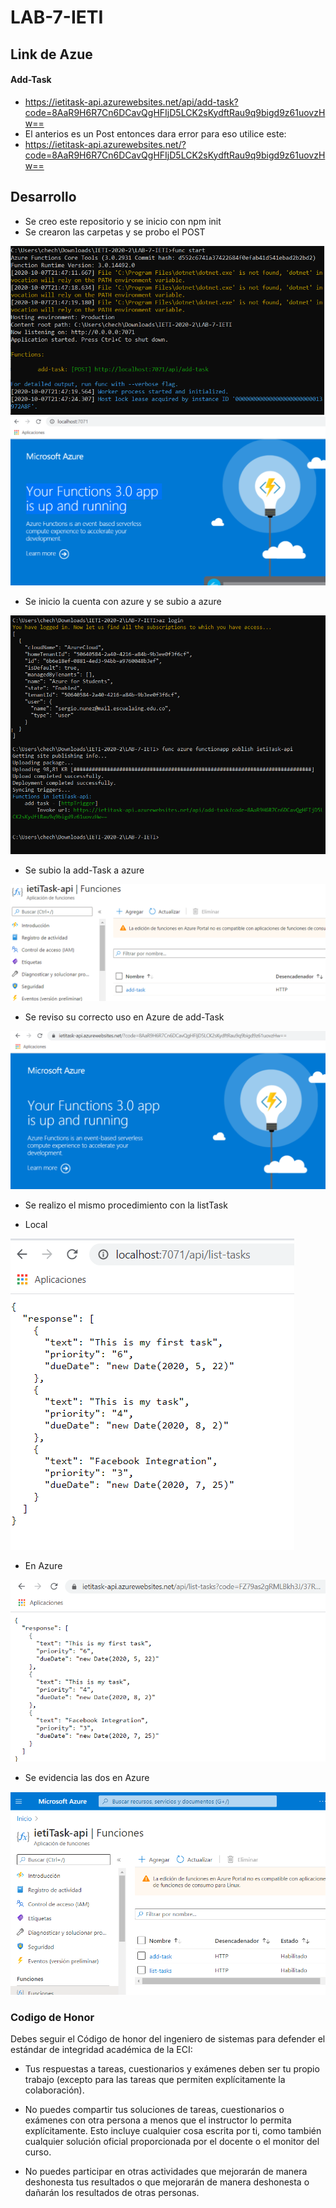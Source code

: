 # LAB-7-IETI 

## Link de Azue
#### Add-Task
- https://ietitask-api.azurewebsites.net/api/add-task?code=8AaR9H6R7Cn6DCavQgHFIjD5LCK2sKydftRau9q9bigd9z61uovzHw==
- El anterios es un Post entonces dara error para eso utilice este:
- https://ietitask-api.azurewebsites.net/?code=8AaR9H6R7Cn6DCavQgHFIjD5LCK2sKydftRau9q9bigd9z61uovzHw==

## Desarrollo

- Se creo este repositorio y se inicio con npm init
- Se crearon las carpetas y se probo el POST 

![Imagenes](https://github.com/checho1998/LAB-7-IETI/blob/master/Imagenes/pruebaLocal.PNG)
![Imagenes](https://github.com/checho1998/LAB-7-IETI/blob/master/Imagenes/Local.PNG)

- Se inicio la cuenta con azure y se subio a azure

![Imagenes](https://github.com/checho1998/LAB-7-IETI/blob/master/Imagenes/fin1.PNG)

- Se subio la add-Task a azure

![Imagenes](https://github.com/checho1998/LAB-7-IETI/blob/master/Imagenes/add-Task.PNG)

- Se reviso su correcto uso en Azure de add-Task

![Imagenes](https://github.com/checho1998/LAB-7-IETI/blob/master/Imagenes/EnAzure.PNG)

- Se realizo el mismo procedimiento con la listTask 

- Local

![Imagenes](https://github.com/checho1998/LAB-7-IETI/blob/master/Imagenes/LocalList.PNG)

- En Azure 

![Imagenes](https://github.com/checho1998/LAB-7-IETI/blob/master/Imagenes/azureList.PNG)

- Se evidencia las dos en Azure

![Imagenes](https://github.com/checho1998/LAB-7-IETI/blob/master/Imagenes/lasDos.PNG)



### Codigo de Honor

Debes seguir el Código de honor del ingeniero de sistemas para defender el estándar de integridad académica de la ECI:

- Tus respuestas a tareas, cuestionarios y exámenes deben ser tu propio trabajo (excepto para las tareas que permiten explícitamente la colaboración).

- No puedes compartir tus soluciones de tareas, cuestionarios o exámenes con otra persona a menos que el instructor lo permita explícitamente. Esto incluye cualquier cosa escrita por ti, como también cualquier solución oficial proporcionada por el docente o el monitor del curso.

- No puedes participar en otras actividades que mejorarán de manera deshonesta tus resultados o que mejorarán de manera deshonesta o dañarán los resultados de otras personas.
